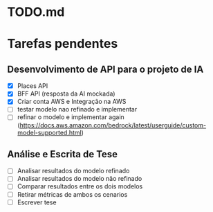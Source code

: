 # TODO.md

# Tarefas pendentes
## Desenvolvimento de API para o projeto de IA
- [x] Places API
- [x] BFF API (resposta da AI mockada)
- [x] Criar conta AWS e Integração na AWS
- [ ] testar modelo nao refinado e implementar
- [ ] refinar o modelo e implementar again (https://docs.aws.amazon.com/bedrock/latest/userguide/custom-model-supported.html)

## Análise e Escrita de Tese
- [ ] Analisar resultados do modelo refinado
- [ ] Analisar resultados do modelo não refinado
- [ ] Comparar resultados entre os dois modelos
- [ ] Retirar métricas de ambos os cenarios
- [ ] Escrever tese